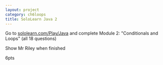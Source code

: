 ```yaml
---
layout: project
category: ch6loops
title: SoloLearn Java 2
---
```


Go to [sololearn.com/Play/Java](https://www.sololearn.com/Play/Java) and complete Module 2: "Conditionals and Loops" (all 18 questions)

Show Mr Riley when finished

6pts
